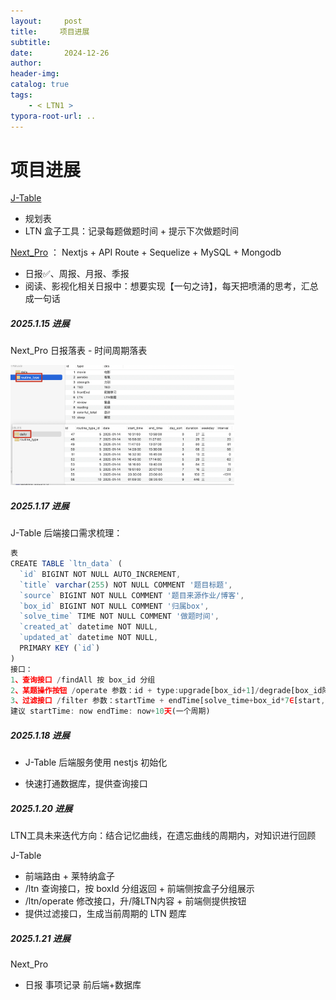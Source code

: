 ```yaml
---
layout:     post
title:     项目进展
subtitle:  
date:       2024-12-26
author:     
header-img: 
catalog: true
tags:
    - < LTN1 >
typora-root-url: ..
---
```




# 项目进展

[J-Table](https://github.com/CodingWithAlice/J-Table)

- 规划表
- LTN 盒子工具：记录每题做题时间 + 提示下次做题时间

 [Next_Pro](https://github.com/CodingWithAlice/Next_Pro) ： Nextjs + API Route + Sequelize + MySQL + Mongodb

-	日报✅、周报、月报、季报
-	阅读、影视化相关日报中：想要实现【一句之诗】，每天把喷涌的思考，汇总成一句话



##### 2025.1.15 进展

Next_Pro 日报落表 - 时间周期落表

<img src="/img/assets_2023/dailytable.png" alt="image-20250115202239765" style="zoom:35%;" />

##### 2025.1.17 进展

J-Table 后端接口需求梳理：

```js
表
CREATE TABLE `ltn_data` (
  `id` BIGINT NOT NULL AUTO_INCREMENT,
  `title` varchar(255) NOT NULL COMMENT '题目标题',
  `source` BIGINT NOT NULL COMMENT '题目来源作业/博客',
  `box_id` BIGINT NOT NULL COMMENT '归属box',
  `solve_time` TIME NOT NULL COMMENT '做题时间',
  `created_at` datetime NOT NULL,
  `updated_at` datetime NOT NULL,
  PRIMARY KEY (`id`)
) 
接口：
1、查询接口 /findAll 按 box_id 分组
2、某题操作按钮 /operate 参数：id + type:upgrade[box_id+1]/degrade[box_id降为1]
3、过滤接口 /filter 参数：startTime + endTime[solve_time+box_id*7∈[start,end]]
建议 startTime: now endTime: now+10天(一个周期)
```



##### 2025.1.18 进展

- J-Table 后端服务使用 nestjs 初始化

- 快速打通数据库，提供查询接口



##### 2025.1.20 进展

LTN工具未来迭代方向：结合记忆曲线，在遗忘曲线的周期内，对知识进行回顾

J-Table

- 前端路由 + 莱特纳盒子
- /ltn 查询接口，按 boxId 分组返回 + 前端侧按盒子分组展示
- /ltn/operate 修改接口，升/降LTN内容 + 前端侧提供按钮
- 提供过滤接口，生成当前周期的 LTN 题库

##### 2025.1.21 进展

Next_Pro

-	日报 事项记录 前后端+数据库
